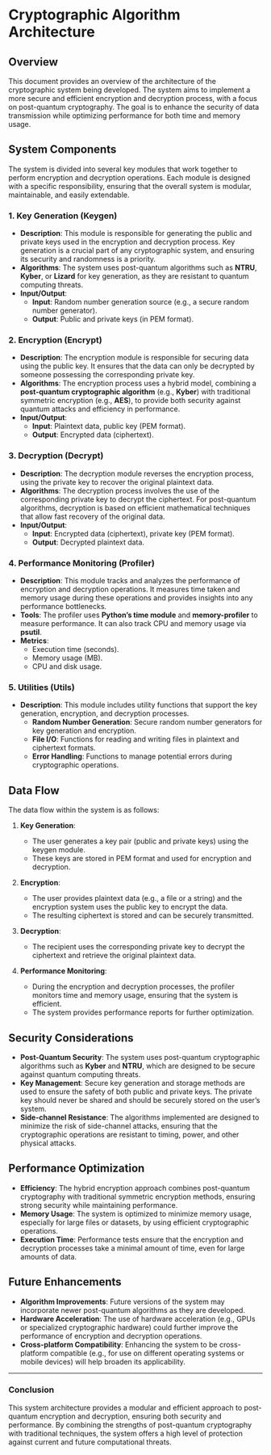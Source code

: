 # Cryptographic Algorithm Architecture

## Overview

This document provides an overview of the architecture of the cryptographic system being developed. The system aims to implement a more secure and efficient encryption and decryption process, with a focus on post-quantum cryptography. The goal is to enhance the security of data transmission while optimizing performance for both time and memory usage.

## System Components

The system is divided into several key modules that work together to perform encryption and decryption operations. Each module is designed with a specific responsibility, ensuring that the overall system is modular, maintainable, and easily extendable.

### 1. Key Generation (Keygen)
- **Description**: This module is responsible for generating the public and private keys used in the encryption and decryption process. Key generation is a crucial part of any cryptographic system, and ensuring its security and randomness is a priority.
- **Algorithms**: The system uses post-quantum algorithms such as **NTRU**, **Kyber**, or **Lizard** for key generation, as they are resistant to quantum computing threats.
- **Input/Output**: 
  - **Input**: Random number generation source (e.g., a secure random number generator).
  - **Output**: Public and private keys (in PEM format).

### 2. Encryption (Encrypt)
- **Description**: The encryption module is responsible for securing data using the public key. It ensures that the data can only be decrypted by someone possessing the corresponding private key.
- **Algorithms**: The encryption process uses a hybrid model, combining a **post-quantum cryptographic algorithm** (e.g., **Kyber**) with traditional symmetric encryption (e.g., **AES**), to provide both security against quantum attacks and efficiency in performance.
- **Input/Output**:
  - **Input**: Plaintext data, public key (PEM format).
  - **Output**: Encrypted data (ciphertext).

### 3. Decryption (Decrypt)
- **Description**: The decryption module reverses the encryption process, using the private key to recover the original plaintext data.
- **Algorithms**: The decryption process involves the use of the corresponding private key to decrypt the ciphertext. For post-quantum algorithms, decryption is based on efficient mathematical techniques that allow fast recovery of the original data.
- **Input/Output**:
  - **Input**: Encrypted data (ciphertext), private key (PEM format).
  - **Output**: Decrypted plaintext data.

### 4. Performance Monitoring (Profiler)
- **Description**: This module tracks and analyzes the performance of encryption and decryption operations. It measures time taken and memory usage during these operations and provides insights into any performance bottlenecks.
- **Tools**: The profiler uses **Python’s time module** and **memory-profiler** to measure performance. It can also track CPU and memory usage via **psutil**.
- **Metrics**:
  - Execution time (seconds).
  - Memory usage (MB).
  - CPU and disk usage.

### 5. Utilities (Utils)
- **Description**: This module includes utility functions that support the key generation, encryption, and decryption processes.
  - **Random Number Generation**: Secure random number generators for key generation and encryption.
  - **File I/O**: Functions for reading and writing files in plaintext and ciphertext formats.
  - **Error Handling**: Functions to manage potential errors during cryptographic operations.

## Data Flow

The data flow within the system is as follows:

1. **Key Generation**:
   - The user generates a key pair (public and private keys) using the keygen module.
   - These keys are stored in PEM format and used for encryption and decryption.

2. **Encryption**:
   - The user provides plaintext data (e.g., a file or a string) and the encryption system uses the public key to encrypt the data.
   - The resulting ciphertext is stored and can be securely transmitted.

3. **Decryption**:
   - The recipient uses the corresponding private key to decrypt the ciphertext and retrieve the original plaintext data.

4. **Performance Monitoring**:
   - During the encryption and decryption processes, the profiler monitors time and memory usage, ensuring that the system is efficient.
   - The system provides performance reports for further optimization.

## Security Considerations

- **Post-Quantum Security**: The system uses post-quantum cryptographic algorithms such as **Kyber** and **NTRU**, which are designed to be secure against quantum computing threats.
- **Key Management**: Secure key generation and storage methods are used to ensure the safety of both public and private keys. The private key should never be shared and should be securely stored on the user’s system.
- **Side-channel Resistance**: The algorithms implemented are designed to minimize the risk of side-channel attacks, ensuring that the cryptographic operations are resistant to timing, power, and other physical attacks.

## Performance Optimization

- **Efficiency**: The hybrid encryption approach combines post-quantum cryptography with traditional symmetric encryption methods, ensuring strong security while maintaining performance.
- **Memory Usage**: The system is optimized to minimize memory usage, especially for large files or datasets, by using efficient cryptographic operations.
- **Execution Time**: Performance tests ensure that the encryption and decryption processes take a minimal amount of time, even for large amounts of data.

## Future Enhancements

- **Algorithm Improvements**: Future versions of the system may incorporate newer post-quantum algorithms as they are developed.
- **Hardware Acceleration**: The use of hardware acceleration (e.g., GPUs or specialized cryptographic hardware) could further improve the performance of encryption and decryption operations.
- **Cross-platform Compatibility**: Enhancing the system to be cross-platform compatible (e.g., for use on different operating systems or mobile devices) will help broaden its applicability.

---

### Conclusion

This system architecture provides a modular and efficient approach to post-quantum encryption and decryption, ensuring both security and performance. By combining the strengths of post-quantum cryptography with traditional techniques, the system offers a high level of protection against current and future computational threats.
